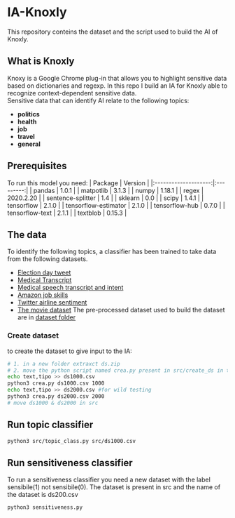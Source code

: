 # IA-Knoxly
This repository conteins the dataset and the script used to build the AI of Knoxly.  

## What is Knoxly
Knoxy is a Google Chrome plug-in that allows you to highlight sensitive data based on dictionaries and regexp.
In this repo I build an IA for Knoxly able to recognize context-dependent sensitive data.  
Sensitive data that can identify AI relate to the following topics:
- **politics**
- **health**
- **job**
- **travel**
- **general**


## Prerequisites
To run this model you need:
|        Package       |  Version  |
|:--------------------:|:---------:|
|        pandas        |   1.0.1   |
|       matpotlib      |   3.1.3   |
|         numpy        |   1.18.1  |
|         regex        | 2020.2.20 |
|   sentence-splitter  |    1.4    |
|        sklearn       |    0.0    |
|         scipy        |   1.4.1   |
|      tensorflow      |   2.1.0   |
| tensorflow-estimator |   2.1.0   |
|    tensorflow-hub    |   0.7.0   |
|    tensorflow-text   |   2.1.1   |
|       textblob       |   0.15.3  |

## The data
To identify the following topics, a classifier has been trained to take data from the following datasets.
- [Election day tweet](https://www.kaggle.com/kinguistics/election-day-tweets?rvi=1)
- [Medical Transcript](https://www.kaggle.com/tboyle10/medicaltranscriptions?rvi=1)
- [Medical speech transcript and intent](https://www.kaggle.com/paultimothymooney/medical-speech-transcription-and-intent?rvi=1)
- [Amazon job skills](https://www.kaggle.com/atahmasb/amazon-job-skills?rvi=1)
- [Twitter airline sentiment](https://www.kaggle.com/crowdflower/twitter-airline-sentiment?rvi=1)
- [The movie dataset](https://www.kaggle.com/rounakbanik/the-movies-dataset)
The pre-processed dataset used to build the dataset are in [dataset folder](https://github.com/CiccioTecchio/IA-Knoxly/blob/master/dataset/ds.zip)

### Create dataset
to create the dataset to give input to the IA:
```bash
# 1. in a new folder extraxct ds.zip
# 2. move the python script named crea.py present in src/create_ds in the new folder
echo text,tipo >> ds1000.csv
python3 crea.py ds1000.csv 1000
echo text,tipo >> ds2000.csv #for wild testing
python3 crea.py ds2000.csv 2000
# move ds1000 & ds2000 in src
```

## Run topic classifier
```bash
python3 src/topic_class.py src/ds1000.csv 
```

## Run sensitiveness classifier
To run a sensitiveness classifier you need a new dataset with the label sensibile(1) not sensibile(0). The dataset is present in src and the name of the dataset is ds200.csv
```bash
python3 sensitiveness.py
```
